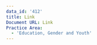 ```yaml
---
data_id: '412'
title: Link
Document URL: Link
Practice Area:
  - 'Education, Gender and Youth'
---
```

